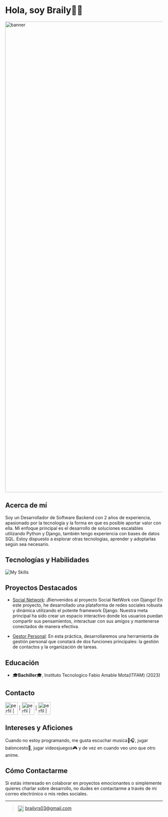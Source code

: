 # Hola, soy Braily👋🤖

<img src="https://media.licdn.com/dms/image/D4E16AQFDzm4SaSNVpQ/profile-displaybackgroundimage-shrink_350_1400/0/1696174335558?e=1714608000&v=beta&t=OUL2VA7BLNnOD1suNBZYsHG9luTO9Z-_13zNXf3bkxg" alt="banner" width="1500"/>

## Acerca de mí
Soy un Desarrollador de Software Backend con 2 años de experiencia, apasionado por la tecnología y la forma en que es posible aportar valor con ella. Mi enfoque principal es el desarrollo de soluciones escalables utilizando Python y Django, también tengo experiencia con bases de datos SQL. Estoy dispuesto a explorar otras tecnologías, aprender y adoptarlas según sea necesario.

## Tecnologías y Habilidades
![My Skills](https://skillicons.dev/icons?i=py,sqlite,php,mysql,md,linux,js,html,github,git,docker,django,css,cs,bootstrap,&perline=5)


## Proyectos Destacados
- [Social Network](https://github.com/Dextron03/Red-Social-Django.git): ¡Bienvenidos al proyecto Social NetWork con Django! En este proyecto, he desarrollado una plataforma de redes sociales robusta y dinámica utilizando el potente framework Django. Nuestra meta principal ha sido crear un espacio interactivo donde los usuarios puedan compartir sus pensamientos, interactuar con sus amigos y mantenerse conectados de manera efectiva.

- [Gestor Personal](https://github.com/Dextron03/gestor-personal-django): En esta práctica, desarrollaremos una herramienta de gestión personal que constará de dos funciones principales: la gestión de contactos y la organización de tareas.


## Educación
- 🎓**Bachiller**🎓, Instituto Tecnologico Fabio Amable Mota(ITFAM) (2023)

## Contacto
 <a href="https://www.linkedin.com/in/braily-roman-seberino-30b461264/" target="blank"><img align="center" src="https://www.vectorlogo.zone/logos/linkedin/linkedin-tile.svg" alt="perfil | linkedin" width="40" /></a> | <a href="https://www.instagram.com/braily_rs35/" target="blank"> <img align="center" src="https://www.vectorlogo.zone/logos/instagram/instagram-icon.svg" alt="perfil | instagram" width="40"/></a> | <a href="https://twitter.com/DextronHD03" target="blank"> <img align="center" src="https://www.vectorlogo.zone/logos/twitter/twitter-tile.svg" alt="perfil | twitter" width="40"/></a> 


## Intereses y Aficiones
Cuando no estoy programando, me gusta escuchar musica🎤🎧, jugar baloncesto🏀, jugar videosjuegos🎮 y de vez en cuando veo uno que otro anime.

## Cómo Contactarme
Si estás interesado en colaborar en proyectos emocionantes o simplemente quieres charlar sobre desarrollo, no dudes en contactarme a través de mi correo electrónico o mis redes sociales.

---

> <img align="center" src="https://www.vectorlogo.zone/logos/gmail/gmail-icon.svg" alt="perfil | gmail" width="20" /> brailyrs03@gmail.com
